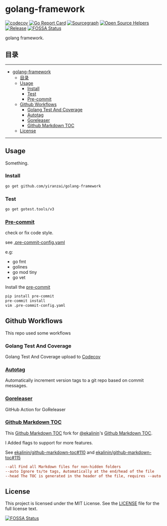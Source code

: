 # golang-framework

[![codecov](https://codecov.io/gh/yiranzai/golang-framework/branch/master/graph/badge.svg)](https://codecov.io/gh/yiranzai/golang-framework)
[![Go Report Card](https://goreportcard.com/badge/github.com/yiranzai/golang-framework)](https://goreportcard.com/report/github.com/yiranzai/golang-framework)
[![Sourcegraph](https://sourcegraph.com/github.com/yiranzai/golang-framework/-/badge.svg)](https://sourcegraph.com/github.com/yiranzai/golang-framework?badge)
[![Open Source Helpers](https://www.codetriage.com/yiranzai/golang-framework/badges/users.svg)](https://www.codetriage.com/yiranzai/golang-framework)
[![Release](https://img.shields.io/github/release/yiranzai/golang-framework.svg?style=flat-square)](https://github.com/yiranzai/golang-framework/releases)
[![FOSSA Status](https://app.fossa.com/api/projects/git%2Bgithub.com%2Fyiranzai%2Fgolang-framework.svg?type=shield)](https://app.fossa.com/projects/git%2Bgithub.com%2Fyiranzai%2Fgolang-framework?ref=badge_shield)

golang framework.

## 目录

______________________________________________________________________

<!--ts-->
   * [golang-framework](#golang-framework)
      * [目录](#目录)
      * [Usage](#usage)
         * [Install](#install)
         * [Test](#test)
         * [<a href="https://pre-commit.com/" rel="nofollow">Pre-commit</a>](#pre-commit)
      * [Github Workflows](#github-workflows)
         * [Golang Test And Coverage](#golang-test-and-coverage)
         * [<a href="https://github.com/pantheon-systems/autotag">Autotag</a>](#autotag)
         * [<a href="https://github.com/goreleaser/goreleaser-action">Goreleaser</a>](#goreleaser)
         * [<a href="https://github.com/yiranzai/github-markdown-toc">Github Markdown TOC</a>](#github-markdown-toc)
      * [License](#license)

<!-- Added by: runner, at: Sun Nov  7 10:15:57 UTC 2021 -->

<!--te-->

______________________________________________________________________

## Usage

Something.

### Install

```sh
go get github.com/yiranzai/golang-framework
```

### Test

```sh
go get gotest.tools/v3
```

### [Pre-commit](https://pre-commit.com/)

check or fix code style.

see [.pre-commit-config.yaml](.pre-commit-config.yaml)

e.g:

- go fmt
- golines
- go mod tiny
- go vet

Install the [pre-commit](https://pre-commit.com/)

```sh
pip install pre-commit
pre-commit install
vim .pre-commit-config.yaml
```

## Github Workflows

This repo used some workflows

### Golang Test And Coverage

Golang Test And Coverage upload to [Codecov](https://codecov.io)

### [Autotag](https://github.com/pantheon-systems/autotag)

Automatically increment version tags to a git repo based on commit messages.

### [Goreleaser](https://github.com/goreleaser/goreleaser-action)

GitHub Action for GoReleaser

### [Github Markdown TOC](https://github.com/yiranzai/github-markdown-toc)

This [Github Markdown TOC](https://github.com/yiranzai/github-markdown-toc) fork for [@ekalinin](https://github.com/ekalinin)'s [Github Markdown TOC](https://github.com/ekalinin/github-markdown-toc).

I Added flags to support for more features.

See [ekalinin/github-markdown-toc#110](https://github.com/ekalinin/github-markdown-toc/issues/110) and [ekalinin/github-markdown-toc#115](https://github.com/ekalinin/github-markdown-toc/pull/115)

```ini
--all Find all Markdown files for non-hidden folders
--auto Ignore ts/te tags, Automatically at the end/head of the file
--head The TOC is generated in the header of the file, requires --auto
```

## License

This project is licensed under the MIT License.
See the [LICENSE](./LICENSE) file
for the full license text.

[![FOSSA Status](https://app.fossa.com/api/projects/git%2Bgithub.com%2Fyiranzai%2Fgolang-framework.svg?type=large)](https://app.fossa.com/projects/git%2Bgithub.com%2Fyiranzai%2Fgolang-framework?ref=badge_large)
